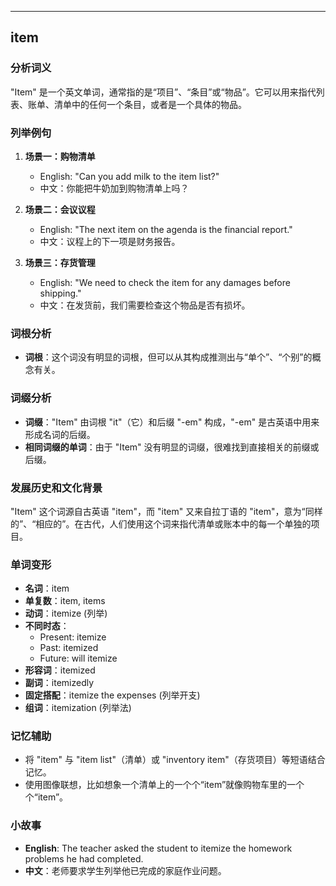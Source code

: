 
---------------
## item
### 分析词义
"Item" 是一个英文单词，通常指的是“项目”、“条目”或“物品”。它可以用来指代列表、账单、清单中的任何一个条目，或者是一个具体的物品。

### 列举例句
1. **场景一：购物清单**
   - English: "Can you add milk to the item list?"
   - 中文：你能把牛奶加到购物清单上吗？

2. **场景二：会议议程**
   - English: "The next item on the agenda is the financial report."
   - 中文：议程上的下一项是财务报告。

3. **场景三：存货管理**
   - English: "We need to check the item for any damages before shipping."
   - 中文：在发货前，我们需要检查这个物品是否有损坏。

### 词根分析
- **词根**：这个词没有明显的词根，但可以从其构成推测出与“单个”、“个别”的概念有关。

### 词缀分析
- **词缀**："Item" 由词根 "it"（它）和后缀 "-em" 构成，"-em" 是古英语中用来形成名词的后缀。
- **相同词缀的单词**：由于 "Item" 没有明显的词缀，很难找到直接相关的前缀或后缀。

### 发展历史和文化背景
"Item" 这个词源自古英语 "item"，而 "item" 又来自拉丁语的 "item"，意为“同样的”、“相应的”。在古代，人们使用这个词来指代清单或账本中的每一个单独的项目。

### 单词变形
- **名词**：item
- **单复数**：item, items
- **动词**：itemize (列举)
- **不同时态**：
  - Present: itemize
  - Past: itemized
  - Future: will itemize
- **形容词**：itemized
- **副词**：itemizedly
- **固定搭配**：itemize the expenses (列举开支)
- **组词**：itemization (列举法)

### 记忆辅助
- 将 "item" 与 "item list"（清单）或 "inventory item"（存货项目）等短语结合记忆。
- 使用图像联想，比如想象一个清单上的一个个“item”就像购物车里的一个个“item”。

### 小故事
- **English**: The teacher asked the student to itemize the homework problems he had completed.
- **中文**：老师要求学生列举他已完成的家庭作业问题。

